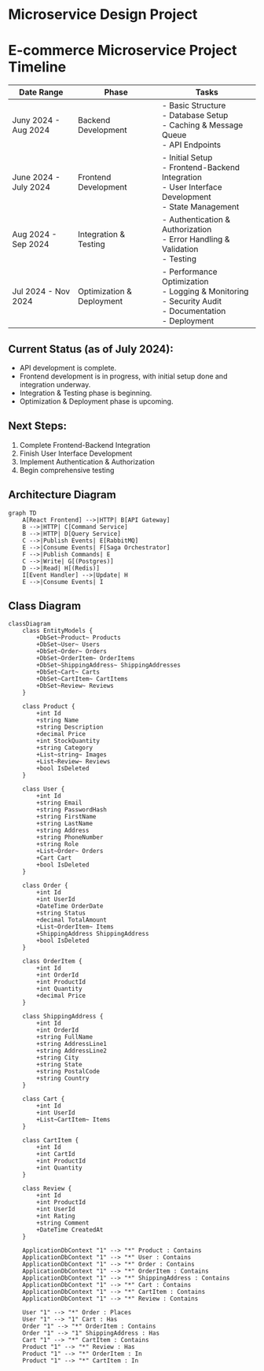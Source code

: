#  Microservice Design Project

# E-commerce Microservice Project Timeline

| Date Range | Phase | Tasks |
|------------|-------|-------|
| Juny 2024 - Aug 2024 | Backend Development | - Basic Structure<br>- Database Setup<br>- Caching & Message Queue<br>- API Endpoints |
| June 2024 - July 2024 | Frontend Development | - Initial Setup<br>- Frontend-Backend Integration<br>- User Interface Development<br>- State Management |
| Aug 2024 - Sep 2024 | Integration & Testing | - Authentication & Authorization<br>- Error Handling & Validation<br>- Testing |
| Jul 2024 - Nov 2024 | Optimization & Deployment | - Performance Optimization<br>- Logging & Monitoring<br>- Security Audit<br>- Documentation<br>- Deployment |

## Current Status (as of July 2024):
- API development is complete.
- Frontend development is in progress, with initial setup done and integration underway.
- Integration & Testing phase is beginning.
- Optimization & Deployment phase is upcoming.

## Next Steps:
1. Complete Frontend-Backend Integration
2. Finish User Interface Development
3. Implement Authentication & Authorization
4. Begin comprehensive testing


## Architecture Diagram

```mermaid
graph TD
    A[React Frontend] -->|HTTP| B[API Gateway]
    B -->|HTTP| C[Command Service]
    B -->|HTTP| D[Query Service]
    C -->|Publish Events| E[RabbitMQ]
    E -->|Consume Events| F[Saga Orchestrator]
    F -->|Publish Commands| E
    C -->|Write| G[(Postgres)]
    D -->|Read| H[(Redis)]
    I[Event Handler] -->|Update| H
    E -->|Consume Events| I
```

## Class Diagram
```mermaid
classDiagram
    class EntityModels {
        +DbSet~Product~ Products
        +DbSet~User~ Users
        +DbSet~Order~ Orders
        +DbSet~OrderItem~ OrderItems
        +DbSet~ShippingAddress~ ShippingAddresses
        +DbSet~Cart~ Carts
        +DbSet~CartItem~ CartItems
        +DbSet~Review~ Reviews
    }

    class Product {
        +int Id
        +string Name
        +string Description
        +decimal Price
        +int StockQuantity
        +string Category
        +List~string~ Images
        +List~Review~ Reviews
        +bool IsDeleted
    }

    class User {
        +int Id
        +string Email
        +string PasswordHash
        +string FirstName
        +string LastName
        +string Address
        +string PhoneNumber
        +string Role
        +List~Order~ Orders
        +Cart Cart
        +bool IsDeleted
    }

    class Order {
        +int Id
        +int UserId
        +DateTime OrderDate
        +string Status
        +decimal TotalAmount
        +List~OrderItem~ Items
        +ShippingAddress ShippingAddress
        +bool IsDeleted
    }

    class OrderItem {
        +int Id
        +int OrderId
        +int ProductId
        +int Quantity
        +decimal Price
    }

    class ShippingAddress {
        +int Id
        +int OrderId
        +string FullName
        +string AddressLine1
        +string AddressLine2
        +string City
        +string State
        +string PostalCode
        +string Country
    }

    class Cart {
        +int Id
        +int UserId
        +List~CartItem~ Items
    }

    class CartItem {
        +int Id
        +int CartId
        +int ProductId
        +int Quantity
    }

    class Review {
        +int Id
        +int ProductId
        +int UserId
        +int Rating
        +string Comment
        +DateTime CreatedAt
    }

    ApplicationDbContext "1" --> "*" Product : Contains
    ApplicationDbContext "1" --> "*" User : Contains
    ApplicationDbContext "1" --> "*" Order : Contains
    ApplicationDbContext "1" --> "*" OrderItem : Contains
    ApplicationDbContext "1" --> "*" ShippingAddress : Contains
    ApplicationDbContext "1" --> "*" Cart : Contains
    ApplicationDbContext "1" --> "*" CartItem : Contains
    ApplicationDbContext "1" --> "*" Review : Contains

    User "1" --> "*" Order : Places
    User "1" --> "1" Cart : Has
    Order "1" --> "*" OrderItem : Contains
    Order "1" --> "1" ShippingAddress : Has
    Cart "1" --> "*" CartItem : Contains
    Product "1" --> "*" Review : Has
    Product "1" --> "*" OrderItem : In
    Product "1" --> "*" CartItem : In
```
